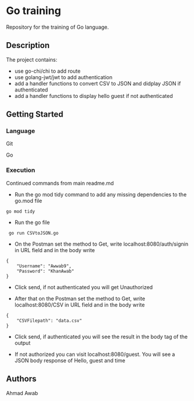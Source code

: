 # Go training 
Repository for the training of Go language.

## Description

The project contains:
- use go-chi/chi to add route
- use golang-jwt/jwt to add authentication
- add a handler functions to convert CSV to JSON and didplay JSON if authenticated
- add a handler functions to display hello guest if not authenticated 

## Getting Started

### Language

Git

Go

### Execution

Continued commands from main readme.md

- Run the go mod tidy command to add any missing dependencies to the go.mod file
```
go mod tidy
```

- Run the go file
```
 go run CSVtoJSON.go
```

- On the Postman set the method to Get, write localhost:8080/auth/signin in URL field and in the body write
```
{
    "Username": "Awwab9",
    "Password": "KhanAwab"
}
```

- Click send, if not authenticated you will get Unauthorized

- After that on the Postman set the method to Get, write localhost:8080/CSV in URL field and in the body write
```
{
    "CSVFilepath": "data.csv"
}
```

- Click send, if authenticated you will see the result in the body tag of the output
  
- If not authorized you can visit localhost:8080/guest. You will see a JSON body response of Hello, guest and time

## Authors

Ahmad Awab

